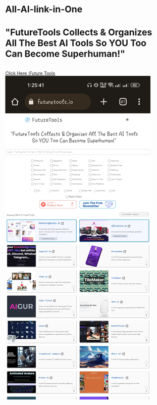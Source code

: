 # All-AI-link-in-One
<h1>"FutureTools Collects & Organizes All The Best AI Tools So YOU Too Can Become Superhuman!"</h1>
<br>
<a href="https://www.futuretools.io/">Click Here :Future Tools
<br>
<img src="ss.jpg">
</a>
